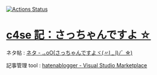[![Actions Status](https://github.com/ne-sachirou/c4se.hatenablog.com/workflows/test/badge.svg)](https://github.com/ne-sachirou/c4se.hatenablog.com/actions)

# [c4se 記：さっちゃんですよ ☆](https://c4se.hatenablog.com/)

ネタ帖 : [ネタ - .｡oO(さっちゃんですよヾ(〃l \_ l)ﾉﾞ ☆)](https://scrapbox.io/ne-sachirou/%E3%83%8D%E3%82%BF)

記事管理 tool : [hatenablogger - Visual Studio Marketplace](https://marketplace.visualstudio.com/items?itemName=uraway.hatenablogger)
